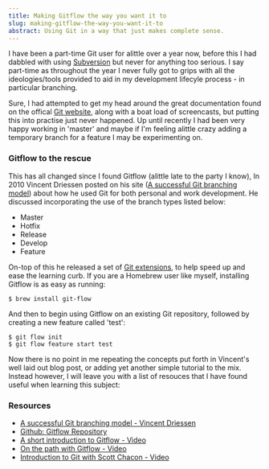 ```yaml
---
title: Making Gitflow the way you want it to
slug: making-gitflow-the-way-you-want-it-to
abstract: Using Git in a way that just makes complete sense.
---
```


I have been a part-time Git user for alittle over a year now, before this I had dabbled with using [Subversion](http://subversion.apache.org/) but never for anything too serious.
I say part-time as throughout the year I never fully got to grips with all the ideologies/tools provided to aid in my development lifecyle process - in particular branching.

Sure, I had attempted to get my head around the great documentation found on the offical [Git website](http://git-scm.com/), along with a boat load of screencasts, but putting this into practise just never happened.
Up until recently I had been very happy working in 'master' and maybe if I'm feeling alittle crazy adding a temporary branch for a feature I may be experimenting on.

### Gitflow to the rescue

This has all changed since I found Gitflow (alittle late to the party I know), In 2010 Vincent Driessen posted on his site ([A successful Git branching model](http://nvie.com/posts/a-successful-git-branching-model/)) about how he used Git for both personal and work development.
He discussed incorporating the use of the branch types listed below:

* Master
* Hotfix
* Release
* Develop
* Feature

On-top of this he released a set of [Git extensions](http://github.com/nvie/gitflow), to help speed up and ease the learning curb.
If you are a Homebrew user like myself, installing Gitflow is as easy as running:

    $ brew install git-flow

And then to begin using Gitflow on an existing Git repository, followed by creating a new feature called 'test':

    $ git flow init
    $ git flow feature start test

Now there is no point in me repeating the concepts put forth in Vincent's well laid out blog post, or adding yet another simple tutorial to the mix.
Instead however, I will leave you with a list of resouces that I have found useful when learning this subject:

### Resources

* [A successful Git branching model - Vincent Driessen](http://nvie.com/posts/a-successful-git-branching-model/)
* [Github: Gitflow Repository](https://github.com/nvie/gitflow)
* [A short introduction to Gitflow - Video](http://vimeo.com/16018419)
* [On the path with Gitflow - Video](http://vimeo.com/37408017)
* [Introduction to Git with Scott Chacon - Video](http://www.youtube.com/watch?v=ZDR433b0HJY)